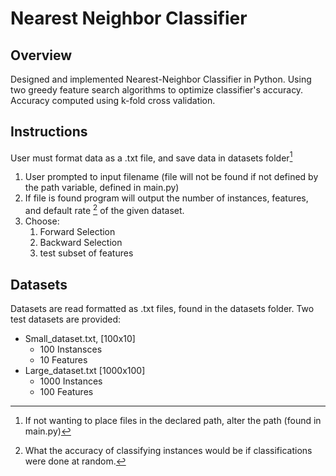 # Nearest Neighbor Classifier

## Overview

Designed and implemented Nearest-Neighbor Classifier in Python. Using two greedy feature search algorithms to optimize classifier's accuracy. Accuracy computed using k-fold cross validation.
## Instructions

User must format data as a .txt file, and save data in datasets folder[^1]
1. User prompted to input filename
   (file will not be found if not defined by the path variable,       defined in main.py)
2. If file is found program will output the number of instances, features, and default rate [^2] of the given dataset.
3. Choose:
    1. Forward Selection
    2. Backward Selection
    3. test subset of features
  


[^1]: If not wanting to place files in the declared path, alter the path (found in main.py)
[^2]: What the accuracy of classifying instances would be if classifications were done at random.

## Datasets

Datasets are read formatted as .txt files, found in the datasets folder. Two test datasets are provided:

  - Small_dataset.txt, [100x10]
      - 100 Instansces
      - 10 Features
  - Large_dataset.txt [1000x100]
      - 1000 Instances
      - 100 Features



